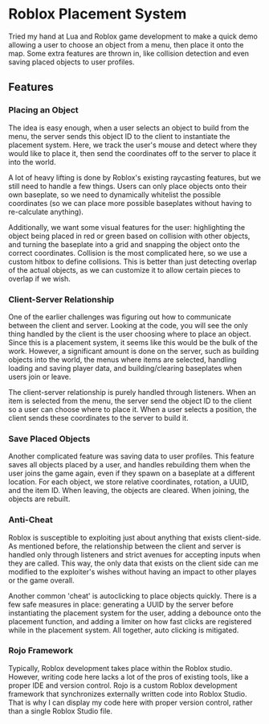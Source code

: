 # Roblox Placement System

Tried my hand at Lua and Roblox game development to make a quick demo allowing a user to choose an object from a menu, then place it onto the map. Some extra features are thrown in, like collision detection and even saving placed objects to user profiles.

## Features

### Placing an Object

The idea is easy enough, when a user selects an object to build from the menu, the server sends this object ID to the client to instantiate the placement system. Here, we track the user's mouse and detect where they would like to place it, then send the coordinates off to the server to place it into the world.

A lot of heavy lifting is done by Roblox's existing raycasting features, but we still need to handle a few things. Users can only place objects onto their own baseplate, so we need to dynamically whitelist the possible coordinates (so we can place more possible baseplates without having to re-calculate anything).

Additionally, we want some visual features for the user: highlighting the object being placed in red or green based on collision with other objects, and turning the baseplate into a grid and snapping the object onto the correct coordinates. Collision is the most complicated here, so we use a custom hitbox to define collisions. This is better than just detecting overlap of the actual objects, as we can customize it to allow certain pieces to overlap if we wish.

### Client-Server Relationship
One of the earlier challenges was figuring out how to communicate between the client and server. Looking at the code, you will see the only thing handled by the client is the user choosing where to place an object. Since this is a placement system, it seems like this would be the bulk of the work. However, a significant amount is done on the server, such as building objects into the world, the menus where items are selected, handling loading and saving player data, and building/clearing baseplates when users join or leave.

The client-server relationship is purely handled through listeners. When an item is selected from the menu, the server send the object ID to the client so a user can choose where to place it. When a user selects a position, the client sends these coordinates to the server to build it.

### Save Placed Objects

Another complicated feature was saving data to user profiles. This feature saves all objects placed by a user, and handles rebuilding them when the user joins the game again, even if they spawn on a baseplate at a different location. For each object, we store relative coordinates, rotation, a UUID, and the item ID. When leaving, the objects are cleared. When joining, the objects are rebuilt.

### Anti-Cheat

Roblox is susceptible to exploiting just about anything that exists client-side. As mentioned before, the relationship between the client and server is handled only through listeners and strict avenues for accepting inputs when they are called. This way, the only data that exists on the client side can me modified to the exploiter's wishes without having an impact to other playes or the game overall.

Another common 'cheat' is autoclicking to place objects quickly. There is a few safe measures in place: generating a UUID by the server before instantiating the placement system for the user, adding a debounce onto the placement function, and adding a limiter on how fast clicks are registered while in the placement system. All together, auto clicking is mitigated.

### Rojo Framework

Typically, Roblox development takes place within the Roblox studio. However, writing code here lacks a lot of the pros of existing tools, like a proper IDE and version control. Rojo is a custom Roblox development framework that synchronizes externally written code into Roblox Studio. That is why I can display my code here with proper version control, rather than a single Roblox Studio file.

